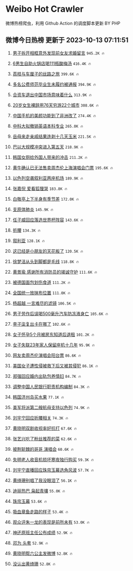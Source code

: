 # Weibo Hot Crawler 



微博热榜爬虫，利用 Github Action 的调度脚本更新 BY PHP 


## 微博今日热榜 更新于 2023-10-13 07:11:51 
1. [男子拆开相框意外发现前女友求婚留言](https://s.weibo.com/weibo?q=%23%E7%94%B7%E5%AD%90%E6%8B%86%E5%BC%80%E7%9B%B8%E6%A1%86%E6%84%8F%E5%A4%96%E5%8F%91%E7%8E%B0%E5%89%8D%E5%A5%B3%E5%8F%8B%E6%B1%82%E5%A9%9A%E7%95%99%E8%A8%80%23&t=31&band_rank=1&Refer=top) `945.2K 🔥` 

1. [6男生自助火锅店喝111瓶酸梅汤](https://s.weibo.com/weibo?q=%236%E7%94%B7%E7%94%9F%E8%87%AA%E5%8A%A9%E7%81%AB%E9%94%85%E5%BA%97%E5%96%9D111%E7%93%B6%E9%85%B8%E6%A2%85%E6%B1%A4%23&t=31&band_rank=2&Refer=top) `416.4K 🔥` 

1. [荔枝与车厘子的丝路之旅](https://s.weibo.com/weibo?q=%23%E8%8D%94%E6%9E%9D%E4%B8%8E%E8%BD%A6%E5%8E%98%E5%AD%90%E7%9A%84%E4%B8%9D%E8%B7%AF%E4%B9%8B%E6%97%85%23&t=31&band_rank=3&Refer=top) `399.6K 🔥` 

1. [多名公费师范毕业生未履约被通报](https://s.weibo.com/weibo?q=%23%E5%A4%9A%E5%90%8D%E5%85%AC%E8%B4%B9%E5%B8%88%E8%8C%83%E6%AF%95%E4%B8%9A%E7%94%9F%E6%9C%AA%E5%B1%A5%E7%BA%A6%E8%A2%AB%E9%80%9A%E6%8A%A5%23&t=31&band_rank=4&Refer=top) `394.9K 🔥` 

1. [合资车退出中国市场意味着什么](https://s.weibo.com/weibo?q=%23%E5%90%88%E8%B5%84%E8%BD%A6%E9%80%80%E5%87%BA%E4%B8%AD%E5%9B%BD%E5%B8%82%E5%9C%BA%E6%84%8F%E5%91%B3%E7%9D%80%E4%BB%80%E4%B9%88%23&t=31&band_rank=5&Refer=top) `313.9K 🔥` 

1. [20岁女生裸辞用76天穷游22个城市](https://s.weibo.com/weibo?q=%2320%E5%B2%81%E5%A5%B3%E7%94%9F%E8%A3%B8%E8%BE%9E%E7%94%A876%E5%A4%A9%E7%A9%B7%E6%B8%B822%E4%B8%AA%E5%9F%8E%E5%B8%82%23&t=31&band_rank=6&Refer=top) `308.6K 🔥` 

1. [中国手机的美颜功能到了非洲改了](https://s.weibo.com/weibo?q=%23%E4%B8%AD%E5%9B%BD%E6%89%8B%E6%9C%BA%E7%9A%84%E7%BE%8E%E9%A2%9C%E5%8A%9F%E8%83%BD%E5%88%B0%E4%BA%86%E9%9D%9E%E6%B4%B2%E6%94%B9%E4%BA%86%23&t=31&band_rank=7&Refer=top) `274.4K 🔥` 

1. [中科大拟撤销英语本科专业](https://s.weibo.com/weibo?q=%23%E4%B8%AD%E7%A7%91%E5%A4%A7%E6%8B%9F%E6%92%A4%E9%94%80%E8%8B%B1%E8%AF%AD%E6%9C%AC%E7%A7%91%E4%B8%93%E4%B8%9A%23&t=31&band_rank=8&Refer=top) `265.0K 🔥` 

1. [岳母来走亲戚结果连剥十几天玉米](https://s.weibo.com/weibo?q=%23%E5%B2%B3%E6%AF%8D%E6%9D%A5%E8%B5%B0%E4%BA%B2%E6%88%9A%E7%BB%93%E6%9E%9C%E8%BF%9E%E5%89%A5%E5%8D%81%E5%87%A0%E5%A4%A9%E7%8E%89%E7%B1%B3%23&t=31&band_rank=9&Refer=top) `221.5K 🔥` 

1. [巴以大规模冲突进入第五天](https://s.weibo.com/weibo?q=%23%E5%B7%B4%E4%BB%A5%E5%A4%A7%E8%A7%84%E6%A8%A1%E5%86%B2%E7%AA%81%E8%BF%9B%E5%85%A5%E7%AC%AC%E4%BA%94%E5%A4%A9%23&t=31&band_rank=10&Refer=top) `218.9K 🔥` 

1. [韩国女厕给外国人带来的冲击](https://s.weibo.com/weibo?q=%E9%9F%A9%E5%9B%BD%E5%A5%B3%E5%8E%95%E7%BB%99%E5%A4%96%E5%9B%BD%E4%BA%BA%E5%B8%A6%E6%9D%A5%E7%9A%84%E5%86%B2%E5%87%BB&t=31&band_rank=11&Refer=top) `211.2K 🔥` 

1. [黄牛确认已无法售卖周杰伦上海演唱会门票](https://s.weibo.com/weibo?q=%23%E9%BB%84%E7%89%9B%E7%A1%AE%E8%AE%A4%E5%B7%B2%E6%97%A0%E6%B3%95%E5%94%AE%E5%8D%96%E5%91%A8%E6%9D%B0%E4%BC%A6%E4%B8%8A%E6%B5%B7%E6%BC%94%E5%94%B1%E4%BC%9A%E9%97%A8%E7%A5%A8%23&t=31&band_rank=12&Refer=top) `195.6K 🔥` 

1. [以色列空袭叙利亚两座机场](https://s.weibo.com/weibo?q=%23%E4%BB%A5%E8%89%B2%E5%88%97%E7%A9%BA%E8%A2%AD%E5%8F%99%E5%88%A9%E4%BA%9A%E4%B8%A4%E5%BA%A7%E6%9C%BA%E5%9C%BA%23&t=31&band_rank=13&Refer=top) `189.9K 🔥` 

1. [张嘉倪 爱看狐狸哭](https://s.weibo.com/weibo?q=%E5%BC%A0%E5%98%89%E5%80%AA%20%E7%88%B1%E7%9C%8B%E7%8B%90%E7%8B%B8%E5%93%AD&t=31&band_rank=14&Refer=top) `183.8K 🔥` 

1. [白敬亭上下半身有季节差](https://s.weibo.com/weibo?q=%23%E7%99%BD%E6%95%AC%E4%BA%AD%E4%B8%8A%E4%B8%8B%E5%8D%8A%E8%BA%AB%E6%9C%89%E5%AD%A3%E8%8A%82%E5%B7%AE%23&t=31&band_rank=15&Refer=top) `172.0K 🔥` 

1. [支原体肺炎](https://s.weibo.com/weibo?q=%E6%94%AF%E5%8E%9F%E4%BD%93%E8%82%BA%E7%82%8E&t=31&band_rank=16&Refer=top) `145.9K 🔥` 

1. [任子威回应落选世界杯阵容](https://s.weibo.com/weibo?q=%23%E4%BB%BB%E5%AD%90%E5%A8%81%E5%9B%9E%E5%BA%94%E8%90%BD%E9%80%89%E4%B8%96%E7%95%8C%E6%9D%AF%E9%98%B5%E5%AE%B9%23&t=31&band_rank=17&Refer=top) `143.6K 🔥` 

1. [折腰](https://s.weibo.com/weibo?q=%E6%8A%98%E8%85%B0&t=31&band_rank=18&Refer=top) `134.3K 🔥` 

1. [叙利亚](https://s.weibo.com/weibo?q=%23%E5%8F%99%E5%88%A9%E4%BA%9A%23&t=31&band_rank=19&Refer=top) `128.1K 🔥` 

1. [这已经是小朋友的天花板了](https://s.weibo.com/weibo?q=%E8%BF%99%E5%B7%B2%E7%BB%8F%E6%98%AF%E5%B0%8F%E6%9C%8B%E5%8F%8B%E7%9A%84%E5%A4%A9%E8%8A%B1%E6%9D%BF%E4%BA%86&t=31&band_rank=20&Refer=top) `120.5K 🔥` 

1. [徐梦洁从头到脚都是毛线](https://s.weibo.com/weibo?q=%23%E5%BE%90%E6%A2%A6%E6%B4%81%E4%BB%8E%E5%A4%B4%E5%88%B0%E8%84%9A%E9%83%BD%E6%98%AF%E6%AF%9B%E7%BA%BF%23&t=31&band_rank=21&Refer=top) `118.8K 🔥` 

1. [黄景瑜 感谢所有消防员的竭诚守护](https://s.weibo.com/weibo?q=%E9%BB%84%E6%99%AF%E7%91%9C%20%E6%84%9F%E8%B0%A2%E6%89%80%E6%9C%89%E6%B6%88%E9%98%B2%E5%91%98%E7%9A%84%E7%AB%AD%E8%AF%9A%E5%AE%88%E6%8A%A4&t=31&band_rank=22&Refer=top) `111.6K 🔥` 

1. [被德国面包划伤食道](https://s.weibo.com/weibo?q=%23%E8%A2%AB%E5%BE%B7%E5%9B%BD%E9%9D%A2%E5%8C%85%E5%88%92%E4%BC%A4%E9%A3%9F%E9%81%93%23&t=31&band_rank=23&Refer=top) `111.2K 🔥` 

1. [全国统一放抹布位置](https://s.weibo.com/weibo?q=%23%E5%85%A8%E5%9B%BD%E7%BB%9F%E4%B8%80%E6%94%BE%E6%8A%B9%E5%B8%83%E4%BD%8D%E7%BD%AE%23&t=31&band_rank=24&Refer=top) `111.0K 🔥` 

1. [杨超越 一言难尽的滤镜](https://s.weibo.com/weibo?q=%E6%9D%A8%E8%B6%85%E8%B6%8A%20%E4%B8%80%E8%A8%80%E9%9A%BE%E5%B0%BD%E7%9A%84%E6%BB%A4%E9%95%9C&t=31&band_rank=25&Refer=top) `106.5K 🔥` 

1. [男子劳作后误喝500毫升汽车防冻液身亡](https://s.weibo.com/weibo?q=%23%E7%94%B7%E5%AD%90%E5%8A%B3%E4%BD%9C%E5%90%8E%E8%AF%AF%E5%96%9D500%E6%AF%AB%E5%8D%87%E6%B1%BD%E8%BD%A6%E9%98%B2%E5%86%BB%E6%B6%B2%E8%BA%AB%E4%BA%A1%23&t=31&band_rank=26&Refer=top) `105.6K 🔥` 

1. [李子柒复出卡在哪了](https://s.weibo.com/weibo?q=%23%E6%9D%8E%E5%AD%90%E6%9F%92%E5%A4%8D%E5%87%BA%E5%8D%A1%E5%9C%A8%E5%93%AA%E4%BA%86%23&t=31&band_rank=27&Refer=top) `102.6K 🔥` 

1. [女子怀孕5个月被房东知道后退租](https://s.weibo.com/weibo?q=%23%E5%A5%B3%E5%AD%90%E6%80%80%E5%AD%955%E4%B8%AA%E6%9C%88%E8%A2%AB%E6%88%BF%E4%B8%9C%E7%9F%A5%E9%81%93%E5%90%8E%E9%80%80%E7%A7%9F%23&t=31&band_rank=28&Refer=top) `101.2K 🔥` 

1. [女子失联23年家人保留座机十几年](https://s.weibo.com/weibo?q=%23%E5%A5%B3%E5%AD%90%E5%A4%B1%E8%81%9423%E5%B9%B4%E5%AE%B6%E4%BA%BA%E4%BF%9D%E7%95%99%E5%BA%A7%E6%9C%BA%E5%8D%81%E5%87%A0%E5%B9%B4%23&t=31&band_rank=29&Refer=top) `95.9K 🔥` 

1. [网友卖周杰伦演唱会阳台票](https://s.weibo.com/weibo?q=%23%E7%BD%91%E5%8F%8B%E5%8D%96%E5%91%A8%E6%9D%B0%E4%BC%A6%E6%BC%94%E5%94%B1%E4%BC%9A%E9%98%B3%E5%8F%B0%E7%A5%A8%23&t=31&band_rank=30&Refer=top) `86.6K 🔥` 

1. [美国女子遭性侵被救下后又被其侵犯](https://s.weibo.com/weibo?q=%23%E7%BE%8E%E5%9B%BD%E5%A5%B3%E5%AD%90%E9%81%AD%E6%80%A7%E4%BE%B5%E8%A2%AB%E6%95%91%E4%B8%8B%E5%90%8E%E5%8F%88%E8%A2%AB%E5%85%B6%E4%BE%B5%E7%8A%AF%23&t=31&band_rank=31&Refer=top) `86.1K 🔥` 

1. [郑强回应婚内出轨包养情妇](https://s.weibo.com/weibo?q=%23%E9%83%91%E5%BC%BA%E5%9B%9E%E5%BA%94%E5%A9%9A%E5%86%85%E5%87%BA%E8%BD%A8%E5%8C%85%E5%85%BB%E6%83%85%E5%A6%87%23&t=31&band_rank=32&Refer=top) `84.7K 🔥` 

1. [调整中国人民银行职责机构编制](https://s.weibo.com/weibo?q=%23%E8%B0%83%E6%95%B4%E4%B8%AD%E5%9B%BD%E4%BA%BA%E6%B0%91%E9%93%B6%E8%A1%8C%E8%81%8C%E8%B4%A3%E6%9C%BA%E6%9E%84%E7%BC%96%E5%88%B6%23&t=31&band_rank=33&Refer=top) `84.3K 🔥` 

1. [韩国济州岛买水果](https://s.weibo.com/weibo?q=%E9%9F%A9%E5%9B%BD%E6%B5%8E%E5%B7%9E%E5%B2%9B%E4%B9%B0%E6%B0%B4%E6%9E%9C&t=31&band_rank=34&Refer=top) `77.1K 🔥` 

1. [美军将派第二艘航母支持以色列](https://s.weibo.com/weibo?q=%23%E7%BE%8E%E5%86%9B%E5%B0%86%E6%B4%BE%E7%AC%AC%E4%BA%8C%E8%89%98%E8%88%AA%E6%AF%8D%E6%94%AF%E6%8C%81%E4%BB%A5%E8%89%B2%E5%88%97%23&t=31&band_rank=35&Refer=top) `74.9K 🔥` 

1. [刘宇宁回应折腰相关](https://s.weibo.com/weibo?q=%23%E5%88%98%E5%AE%87%E5%AE%81%E5%9B%9E%E5%BA%94%E6%8A%98%E8%85%B0%E7%9B%B8%E5%85%B3%23&t=31&band_rank=36&Refer=top) `74.3K 🔥` 

1. [黄晓明双剧收视率好抗打](https://s.weibo.com/weibo?q=%23%E9%BB%84%E6%99%93%E6%98%8E%E5%8F%8C%E5%89%A7%E6%94%B6%E8%A7%86%E7%8E%87%E5%A5%BD%E6%8A%97%E6%89%93%23&t=31&band_rank=37&Refer=top) `67.6K 🔥` 

1. [张艺兴吃了粉丝推荐的菜](https://s.weibo.com/weibo?q=%23%E5%BC%A0%E8%89%BA%E5%85%B4%E5%90%83%E4%BA%86%E7%B2%89%E4%B8%9D%E6%8E%A8%E8%8D%90%E7%9A%84%E8%8F%9C%23&t=31&band_rank=38&Refer=top) `62.6K 🔥` 

1. [披荆斩棘的哥哥 演唱会](https://s.weibo.com/weibo?q=%E6%8A%AB%E8%8D%86%E6%96%A9%E6%A3%98%E7%9A%84%E5%93%A5%E5%93%A5%20%E6%BC%94%E5%94%B1%E4%BC%9A&t=31&band_rank=39&Refer=top) `60.6K 🔥` 

1. [失明老人收音机损坏寒夜独行购买](https://s.weibo.com/weibo?q=%23%E5%A4%B1%E6%98%8E%E8%80%81%E4%BA%BA%E6%94%B6%E9%9F%B3%E6%9C%BA%E6%8D%9F%E5%9D%8F%E5%AF%92%E5%A4%9C%E7%8B%AC%E8%A1%8C%E8%B4%AD%E4%B9%B0%23&t=31&band_rank=40&Refer=top) `59.3K 🔥` 

1. [刘宇宁直播回应珠帘玉幕选角风波](https://s.weibo.com/weibo?q=%23%E5%88%98%E5%AE%87%E5%AE%81%E7%9B%B4%E6%92%AD%E5%9B%9E%E5%BA%94%E7%8F%A0%E5%B8%98%E7%8E%89%E5%B9%95%E9%80%89%E8%A7%92%E9%A3%8E%E6%B3%A2%23&t=31&band_rank=41&Refer=top) `57.7K 🔥` 

1. [黄绮珊别唱了我没眼泪了](https://s.weibo.com/weibo?q=%23%E9%BB%84%E7%BB%AE%E7%8F%8A%E5%88%AB%E5%94%B1%E4%BA%86%E6%88%91%E6%B2%A1%E7%9C%BC%E6%B3%AA%E4%BA%86%23&t=31&band_rank=42&Refer=top) `56.1K 🔥` 

1. [迪丽热巴 枭起青壤](https://s.weibo.com/weibo?q=%E8%BF%AA%E4%B8%BD%E7%83%AD%E5%B7%B4%20%E6%9E%AD%E8%B5%B7%E9%9D%92%E5%A3%A4&t=31&band_rank=43&Refer=top) `55.0K 🔥` 

1. [珠帘玉幕](https://s.weibo.com/weibo?q=%E7%8F%A0%E5%B8%98%E7%8E%89%E5%B9%95&t=31&band_rank=44&Refer=top) `53.6K 🔥` 

1. [吸血章鱼走路的样子](https://s.weibo.com/weibo?q=%E5%90%B8%E8%A1%80%E7%AB%A0%E9%B1%BC%E8%B5%B0%E8%B7%AF%E7%9A%84%E6%A0%B7%E5%AD%90&t=31&band_rank=45&Refer=top) `53.4K 🔥` 

1. [观众评朱一龙的表现是前所未有](https://s.weibo.com/weibo?q=%E8%A7%82%E4%BC%97%E8%AF%84%E6%9C%B1%E4%B8%80%E9%BE%99%E7%9A%84%E8%A1%A8%E7%8E%B0%E6%98%AF%E5%89%8D%E6%89%80%E6%9C%AA%E6%9C%89&t=31&band_rank=46&Refer=top) `53.0K 🔥` 

1. [神还原班主任公布成绩](https://s.weibo.com/weibo?q=%E7%A5%9E%E8%BF%98%E5%8E%9F%E7%8F%AD%E4%B8%BB%E4%BB%BB%E5%85%AC%E5%B8%83%E6%88%90%E7%BB%A9&t=31&band_rank=47&Refer=top) `52.9K 🔥` 

1. [邓为 头套](https://s.weibo.com/weibo?q=%E9%82%93%E4%B8%BA%20%E5%A4%B4%E5%A5%97&t=31&band_rank=48&Refer=top) `52.9K 🔥` 

1. [黄晓明帮六公主发微博](https://s.weibo.com/weibo?q=%23%E9%BB%84%E6%99%93%E6%98%8E%E5%B8%AE%E5%85%AD%E5%85%AC%E4%B8%BB%E5%8F%91%E5%BE%AE%E5%8D%9A%23&t=31&band_rank=49&Refer=top) `52.8K 🔥` 

1. [没认出黄绮珊](https://s.weibo.com/weibo?q=%23%E6%B2%A1%E8%AE%A4%E5%87%BA%E9%BB%84%E7%BB%AE%E7%8F%8A%23&t=31&band_rank=50&Refer=top) `52.8K 🔥` 

